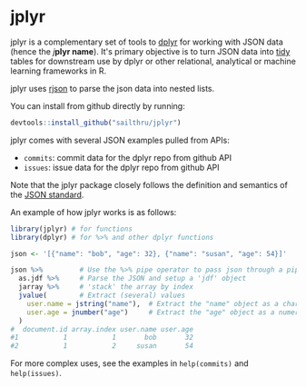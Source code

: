# jplyr

jplyr is a complementary set of tools to [dplyr](http://github.com/hadley/dplyr)
for working with JSON data (hence the *j***plyr name**). It's primary objective is 
to turn JSON data into [tidy](http://vita.had.co.nz/papers/tidy-data.pdf) tables 
for downstream use by dplyr or other relational, analytical or machine learning 
frameworks in R.

jplyr uses [rjson](http://cran.r-project.org/web/packages/rjson/index.html) to
parse the json data into nested lists.

You can install from github directly by running:

```R
devtools::install_github("sailthru/jplyr")
```

jplyr comes with several JSON examples pulled from APIs:

* `commits`: commit data for the dplyr repo from github API
* `issues`: issue data for the dplyr repo from github API

Note that the jplyr package closely follows the definition and semantics of the
[JSON standard](http://json.org/).

An example of how jplyr works is as follows:

```R
library(jplyr) # for functions
library(dplyr) # for %>% and other dplyr functions

json <- '[{"name": "bob", "age": 32}, {"name": "susan", "age": 54}]'

json %>%         # Use the %>% pipe operator to pass json through a pipeline 
  as.jdf %>%     # Parse the JSON and setup a 'jdf' object
  jarray %>%     # 'stack' the array by index
  jvalue(        # Extract (several) values
    user.name = jstring("name"),  # Extract the "name" object as a character column "user.name"
    user.age = jnumber("age")     # Extract the "age" object as a numeric column "user.age"
  )
#  document.id array.index user.name user.age
#1           1           1       bob       32
#2           1           2     susan       54
```

For more complex uses, see the examples in `help(commits)` and `help(issues)`.


